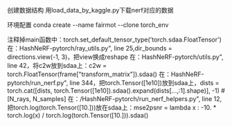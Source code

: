 创建数据结构
用load_data_by_kaggle.py下载nerf对应的数据


环境配置
conda create --name fairmot --clone torch_env

注释掉main函数中：torch.set_default_tensor_type('torch.sdaa.FloatTensor')
在：HashNeRF-pytorch/ray_utils.py", line 25,dir_bounds = directions.view(-1, 3)，把view换成reshape
在：HashNeRF-pytorch/utils.py", line 42，将c2w放到sdaa上：c2w = torch.FloatTensor(frame["transform_matrix"]).sdaa()
在：HashNeRF-pytorch/run_nerf.py", line 344，把torch.Tensor([1e10])放到sdaa上，dists = torch.cat([dists, torch.Tensor([1e10]).sdaa().expand(dists[...,:1].shape)], -1)  # [N_rays, N_samples]
在：/HashNeRF-pytorch/run_nerf_helpers.py", line 12,把torch.log(torch.Tensor([10.]))放在sdaa上：mse2psnr = lambda x : -10. * torch.log(x) / torch.log(torch.Tensor([10.])).sdaa()
